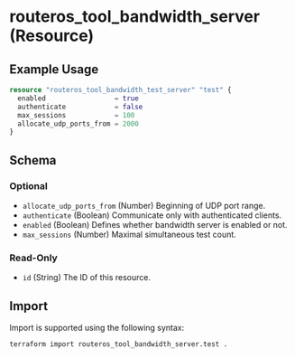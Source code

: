 # routeros_tool_bandwidth_server (Resource)


## Example Usage
```terraform
resource "routeros_tool_bandwidth_test_server" "test" {
  enabled                 = true
  authenticate            = false
  max_sessions            = 100
  allocate_udp_ports_from = 2000
}
```

<!-- schema generated by tfplugindocs -->
## Schema

### Optional

- `allocate_udp_ports_from` (Number) Beginning of UDP port range.
- `authenticate` (Boolean) Communicate only with authenticated clients.
- `enabled` (Boolean) Defines whether bandwidth server is enabled or not.
- `max_sessions` (Number) Maximal simultaneous test count.

### Read-Only

- `id` (String) The ID of this resource.

## Import
Import is supported using the following syntax:
```shell
terraform import routeros_tool_bandwidth_server.test .
```
